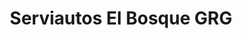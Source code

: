 ---
title: "Serviautos El Bosque GRG"
url: /bogota-d-c/serviautos-el-bosque-grg/
shop: Autowerkstatt
---